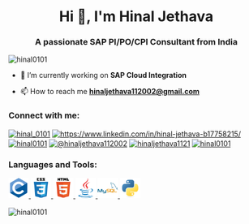 <h1 align="center">Hi 👋, I'm Hinal Jethava</h1>
<h3 align="center">A passionate SAP PI/PO/CPI Consultant from India</h3>

<p align="left"> <img src="https://komarev.com/ghpvc/?username=hinal0101&label=Profile%20views&color=0e75b6&style=flat" alt="hinal0101" /> </p>

- 🔭 I’m currently working on **SAP Cloud Integration**

- 📫 How to reach me **hinaljethava112002@gmail.com**

<h3 align="left">Connect with me:</h3>
<p align="left">
<a href="https://twitter.com/hinal_0101" target="blank"><img align="center" src="https://raw.githubusercontent.com/rahuldkjain/github-profile-readme-generator/master/src/images/icons/Social/twitter.svg" alt="hinal_0101" height="30" width="40" /></a>
<a href="https://linkedin.com/in/hinal-jethava-b17758215/" target="blank"><img align="center" src="https://raw.githubusercontent.com/rahuldkjain/github-profile-readme-generator/master/src/images/icons/Social/linked-in-alt.svg" alt="https://www.linkedin.com/in/hinal-jethava-b17758215/" height="30" width="40" /></a>
<a href="https://instagram.com/hinal0101" target="blank"><img align="center" src="https://raw.githubusercontent.com/rahuldkjain/github-profile-readme-generator/master/src/images/icons/Social/instagram.svg" alt="hinal0101" height="30" width="40" /></a>
<a href="https://medium.com/@hinaljethava112002" target="blank"><img align="center" src="https://raw.githubusercontent.com/rahuldkjain/github-profile-readme-generator/master/src/images/icons/Social/medium.svg" alt="@hinaljethava112002" height="30" width="40" /></a>
<a href="https://www.hackerrank.com/hinaljethava1121" target="blank"><img align="center" src="https://raw.githubusercontent.com/rahuldkjain/github-profile-readme-generator/master/src/images/icons/Social/hackerrank.svg" alt="hinaljethava1121" height="30" width="40" /></a>
<a href="https://www.leetcode.com/hinal0101" target="blank"><img align="center" src="https://raw.githubusercontent.com/rahuldkjain/github-profile-readme-generator/master/src/images/icons/Social/leet-code.svg" alt="hinal0101" height="30" width="40" /></a>
</p>

<h3 align="left">Languages and Tools:</h3>
<p align="left"> <a href="https://www.cprogramming.com/" target="_blank" rel="noreferrer"> <img src="https://raw.githubusercontent.com/devicons/devicon/master/icons/c/c-original.svg" alt="c" width="40" height="40"/> </a> <a href="https://www.w3schools.com/css/" target="_blank" rel="noreferrer"> <img src="https://raw.githubusercontent.com/devicons/devicon/master/icons/css3/css3-original-wordmark.svg" alt="css3" width="40" height="40"/> </a> <a href="https://www.w3.org/html/" target="_blank" rel="noreferrer"> <img src="https://raw.githubusercontent.com/devicons/devicon/master/icons/html5/html5-original-wordmark.svg" alt="html5" width="40" height="40"/> </a> <a href="https://www.java.com" target="_blank" rel="noreferrer"> <img src="https://raw.githubusercontent.com/devicons/devicon/master/icons/java/java-original.svg" alt="java" width="40" height="40"/> </a> <a href="https://www.mysql.com/" target="_blank" rel="noreferrer"> <img src="https://raw.githubusercontent.com/devicons/devicon/master/icons/mysql/mysql-original-wordmark.svg" alt="mysql" width="40" height="40"/> </a> <a href="https://www.python.org" target="_blank" rel="noreferrer"> <img src="https://raw.githubusercontent.com/devicons/devicon/master/icons/python/python-original.svg" alt="python" width="40" height="40"/> </a> </p>

<p><img align="center" src="https://github-readme-stats.vercel.app/api/top-langs?username=hinal0101&show_icons=true&locale=en&layout=compact" alt="hinal0101" /></p>
